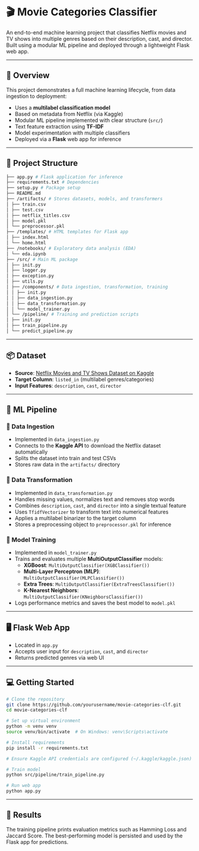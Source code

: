 # 🎬 Movie Categories Classifier

An end-to-end machine learning project that classifies Netflix movies and TV shows into multiple genres based on their description, cast, and director. Built using a modular ML pipeline and deployed through a lightweight Flask web app.

---

## 📌 Overview

This project demonstrates a full machine learning lifecycle, from data ingestion to deployment:

- Uses a **multilabel classification model**
- Based on metadata from Netflix (via Kaggle)
- Modular ML pipeline implemented with clear structure (`src/`)
- Text feature extraction using **TF-IDF**
- Model experimentation with multiple classifiers
- Deployed via a **Flask** web app for inference

---

## 📁 Project Structure

```bash
├── app.py # Flask application for inference
├── requirements.txt # Dependencies
├── setup.py # Package setup
├── README.md
├── /artifacts/ # Stores datasets, models, and transformers
│ ├── train.csv
│ ├── test.csv
│ ├── netflix_titles.csv
│ ├── model.pkl
│ └── preprocessor.pkl
├── /templates/ # HTML templates for Flask app
│ ├── index.html
│ └── home.html
├── /notebooks/ # Exploratory data analysis (EDA)
│ └── eda.ipynb
├── /src/ # Main ML package
│ ├── init.py
│ ├── logger.py
│ ├── exception.py
│ ├── utils.py
│ ├── /components/ # Data ingestion, transformation, training
│ │ ├── init.py
│ │ ├── data_ingestion.py
│ │ ├── data_transformation.py
│ │ └── model_trainer.py
│ └── /pipeline/ # Training and prediction scripts
│ ├── init.py
│ ├── train_pipeline.py
│ └── predict_pipeline.py
```

---

## 📦 Dataset

- **Source**: [Netflix Movies and TV Shows Dataset on Kaggle](https://www.kaggle.com/datasets/anandshaw2001/netflix-movies-and-tv-shows)
- **Target Column**: `listed_in` (multilabel genres/categories)
- **Input Features**: `description`, `cast`, `director`

---

## 🧠 ML Pipeline

### 🔌 Data Ingestion

- Implemented in `data_ingestion.py`
- Connects to the **Kaggle API** to download the Netflix dataset automatically
- Splits the dataset into train and test CSVs
- Stores raw data in the `artifacts/` directory

### 🧹 Data Transformation

- Implemented in `data_transformation.py`
- Handles missing values, normalizes text and removes stop words
- Combines `description`, `cast`, and `director` into a single textual feature
- Uses `TfidfVectorizer` to transform text into numerical features
- Applies a multilabel binarizer to the target column
- Stores a preprocessing object to `preprocessor.pkl` for inference

### 🤖 Model Training

- Implemented in `model_trainer.py`
- Trains and evaluates multiple **MultiOutputClassifier** models:
  - **XGBoost**: `MultiOutputClassifier(XGBClassifier())`
  - **Multi-Layer Perceptron (MLP)**: `MultiOutputClassifier(MLPClassifier())`
  - **Extra Trees**: `MultiOutputClassifier(ExtraTreesClassifier())`
  - **K-Nearest Neighbors**: `MultiOutputClassifier(KNeighborsClassifier())`
- Logs performance metrics and saves the best model to `model.pkl`

---

## 🖥️ Flask Web App

- Located in `app.py`
- Accepts user input for `description`, `cast`, and `director`
- Returns predicted genres via web UI

---

## 💻 Getting Started

```bash
# Clone the repository
git clone https://github.com/yourusername/movie-categories-clf.git
cd movie-categories-clf

# Set up virtual environment
python -m venv venv
source venv/bin/activate  # On Windows: venv\Scripts\activate

# Install requirements
pip install -r requirements.txt

# Ensure Kaggle API credentials are configured (~/.kaggle/kaggle.json)

# Train model
python src/pipeline/train_pipeline.py

# Run web app
python app.py
```

---

## 🧪 Results
The training pipeline prints evaluation metrics such as Hamming Loss and Jaccard Score. The best-performing model is persisted and used by the Flask app for predictions.